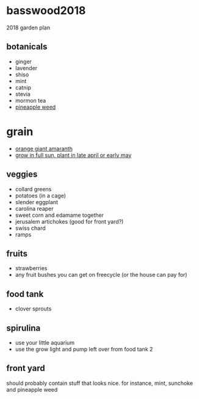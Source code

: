 # basswood2018
2018 garden plan

## botanicals
* ginger
* lavender
* shiso
* mint
* catnip
* stevia
* mormon tea
* [pineapple weed](https://growitcookitcanit.com/2011/04/12/forage-it-pineapple-weed-tea/)

# grain
* [orange giant amaranth](https://www.rareseeds.com/orange-giant/)
* [grow in full sun, plant in late april or early may](https://www.saltspringseeds.com/pages/growing-amaranth-and-quinoa-dans-scoop)

## veggies
* collard greens
* potatoes (in a cage)
* slender eggplant
* carolina reaper
* sweet corn and edamame together
* jerusalem artichokes (good for front yard?)
* swiss chard
* ramps

## fruits
* strawberries
* any fruit bushes you can get on freecycle (or the house can pay for)

## food tank
* clover sprouts

## spirulina
* use your little aquarium
* use the grow light and pump left over from food tank 2

## front yard
should probably contain stuff that looks nice.  for instance, mint, sunchoke and pineapple weed
